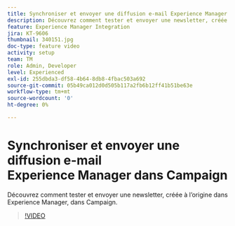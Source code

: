 ```yaml
---
title: Synchroniser et envoyer une diffusion e-mail Experience Manager dans Campaign
description: Découvrez comment tester et envoyer une newsletter, créée à lʼorigine dans Experience Manager, dans Campaign.
feature: Experience Manager Integration
jira: KT-9606
thumbnail: 340151.jpg
doc-type: feature video
activity: setup
team: TM
role: Admin, Developer
level: Experienced
exl-id: 255dbda3-df58-4b64-8db8-4fbac503a692
source-git-commit: 05b49ca012d0d505b117a2fb6b12ff41b51be63e
workflow-type: tm+mt
source-wordcount: '0'
ht-degree: 0%

---
```


# Synchroniser et envoyer une diffusion e-mail Experience Manager dans Campaign

Découvrez comment tester et envoyer une newsletter, créée à lʼorigine dans Experience Manager, dans Campaign.

>[!VIDEO](https://video.tv.adobe.com/v/340151?quality=12&learn=on)
